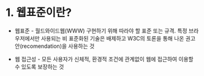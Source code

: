 # 1. 웹표준이란?

* 웹표준 - 월드와이드웹(WWW) 구현하기 위해 따라야 할 표준 또는 규격. 특정 브라우저에서만 사용되는 비 표준화된 기술은 배제하고 W3C의 토론을 통해 나온 권고안(recomendation)을 사용하는 것

* 웹 접근성 - 모든 사용자가 신체적, 환경적 조건에 관계없이 웹에 접근하여 이용할 수 있도록 보장하는 것